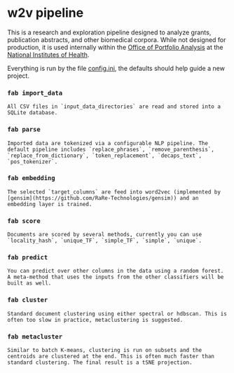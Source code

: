# w2v pipeline

This is a research and exploration pipeline designed to analyze grants, publication abstracts, and other biomedical corpora.
While not designed for production, it is used internally within the [Office of Portfolio Analysis](https://dpcpsi.nih.gov/opa/aboutus) at the [National Institutes of Health](https://www.nih.gov/).

Everything is run by the file [config.ini](config.ini), the defaults should help guide a new project.

### `fab import_data`

    All CSV files in `input_data_directories` are read and stored into a SQLite database.

### `fab parse`

    Imported data are tokenized via a configurable NLP pipeline. The default pipeline includes `replace_phrases`, `remove_parenthesis`, `replace_from_dictionary`, `token_replacement`, `decaps_text`, `pos_tokenizer`.


### `fab embedding`

    The selected `target_columns` are feed into word2vec (implemented by [gensim](https://github.com/RaRe-Technologies/gensim)) and an embedding layer is trained.

### `fab score`

    Documents are scored by several methods, currently you can use `locality_hash`, `unique_TF`, `simple_TF`, `simple`, `unique`.

### `fab predict`
    
    You can predict over other columns in the data using a random forest. A meta-method that uses the inputs from the other classifiers will be built as well.

### `fab cluster`

    Standard document clustering using either spectral or hdbscan. This is often too slow in practice, metaclustering is suggested.
    
### `fab metacluster`

    Similar to batch K-means, clustering is run on subsets and the centroids are clustered at the end. This is often much faster than standard clustering. The final result is a tSNE projection.